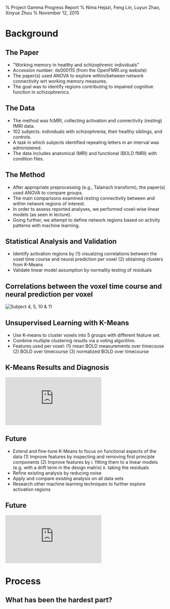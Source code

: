 % Project Gamma Progress Report
% Nima Hejazi, Feng Lin, Luyun Zhao, Xinyue Zhou
% November 12, 2015


# Background

## The Paper

- "Working memory in healthy and schizophrenic individuals"
- Accession number: ds000115 (from the OpenFMRI.org website)
- The paper(s) used ANOVA to explore within/between network connectivity wrt working memory measures.
- The goal was to identify regions contributing to impaired cognitive function in schizophrenics.

## The Data

- The method was fcMRI, collecting activation and connectivity (resting) fMRI data.
- 102 subjects: individuals with schizophrenia, their healthy siblings, and controls.
- A task in which subjects identified repeating letters in an interval was administered.
- The data includes anatomical (MRI) and functional (BOLD fMRI) with condition files.

## The Method

- After appropriate preprocessing (e.g., Talairach transform), the paper(s) used ANOVA to compare groups.
- The main comparisons examined resting connectivity between and within network regions of interest.
- In order to assess reported analyses, we performed voxel-wise linear models (as seen in lecture).
- Going further, we attempt to define network regions based on activity patterns with machine learning.

## Statistical Analysis and Validation

- Identify activation regions by
    (1) visualzing correlations between the voxel time course and neural prediction per voxel
    (2) obtaining clusters from K-Means
- Validate linear model assumption by normality testing of residuals

## Correlations between the voxel time course and neural prediction per voxel
![Subject 4, 5, 10 & 11](./correlation.jpg)

## Unsupervised Learning with K-Means

- Use K-means to cluster voxels into 5 groups with different feature set.
- Combine multiple clustering results via a voting algorithm.
- Features used per voxel: 
    (1) mean BOLD measurements over timecouse
    (2) BOLD over timecourse
    (3) normalized BOLD over timecourse

## K-Means Results and Diagnosis
![Comparison across feature sets for the same subject](https://s3-us-west-2.amazonaws.com/stat159datascience/subject_across_methods.pdf)

## Future

- Extend and fine-tune K-Means to focus on functional aspects of the data
    (1) Improve features by inspecting and removing first principle components
    (2) Improve features by 
        i. fitting them to a linear models (e.g. with a drift term in the design matrix) 
        ii. taking the residuals
- Refine existing analysis by reducing noise
- Apply and compare existing analysis on all data sets
- Research other machine learning techniques to further explore activation regions

## Future
![An example: residuals after removing the first two PCs](https://s3-us-west-2.amazonaws.com/stat159datascience/first_pcs_removed.pdf)

# Process

## What has been the hardest part?